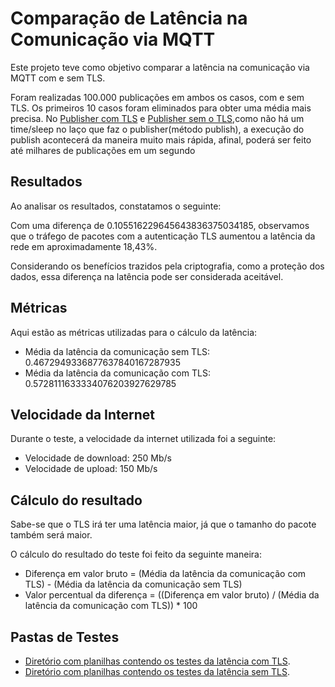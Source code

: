 # Comparação de Latência na Comunicação via MQTT

Este projeto teve como objetivo comparar a latência na comunicação via MQTT com e sem TLS.

Foram realizadas 100.000 publicações em ambos os casos, com e sem TLS. Os primeiros 10 casos foram eliminados para obter uma média mais precisa. No [Publisher com TLS](publisher_tls.py) e [Publisher sem o TLS](publisher_without_tls.py),como não há um time/sleep no laço que faz o publisher(método publish), a execução do publish acontecerá da maneira muito mais rápida, afinal, poderá ser feito até milhares de publicações em um segundo

## Resultados

Ao analisar os resultados, constatamos o seguinte:

Com uma diferença de 0.105516229645643836375034185, observamos que o tráfego de pacotes com a autenticação TLS aumentou a latência da rede em aproximadamente 18,43%.

Considerando os benefícios trazidos pela criptografia, como a proteção dos dados, essa diferença na latência pode ser considerada aceitável.

## Métricas

Aqui estão as métricas utilizadas para o cálculo da latência:

- Média da latência da comunicação sem TLS: 0.4672949336877637840167287935
- Média da latência da comunicação com TLS: 0.5728111633334076203927629785

## Velocidade da Internet

Durante o teste, a velocidade da internet utilizada foi a seguinte:

- Velocidade de download: 250 Mb/s
- Velocidade de upload: 150 Mb/s


## Cálculo do resultado

Sabe-se que o TLS irá ter uma latência maior, já que o tamanho do pacote também será maior.

O cálculo do resultado do teste foi feito da seguinte maneira: 

- Diferença em valor bruto = (Média da latência da comunicação com TLS) - (Média da latência da comunicação sem TLS)
- Valor percentual da diferença = ((Diferença em valor bruto) / (Média da latência da comunicação com TLS)) * 100
## Pastas de Testes

- [Diretório com planilhas contendo os testes da latência com TLS](./csv_with_tls).
- [Diretório com planilhas contendo os testes da latência sem TLS](./csv_without_tls).

